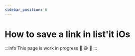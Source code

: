 ```yaml
---
sidebar_position: 6
---
```


# How to save a link in list'it iOs

:::info
This page is work in progress :construction: :smiley: :rocket: 
:::
